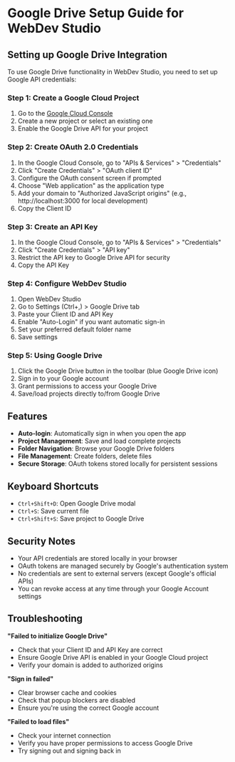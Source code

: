 # Google Drive Setup Guide for WebDev Studio

## Setting up Google Drive Integration

To use Google Drive functionality in WebDev Studio, you need to set up Google API credentials:

### Step 1: Create a Google Cloud Project

1. Go to the [Google Cloud Console](https://console.cloud.google.com/)
2. Create a new project or select an existing one
3. Enable the Google Drive API for your project

### Step 2: Create OAuth 2.0 Credentials

1. In the Google Cloud Console, go to "APIs & Services" > "Credentials"
2. Click "Create Credentials" > "OAuth client ID"
3. Configure the OAuth consent screen if prompted
4. Choose "Web application" as the application type
5. Add your domain to "Authorized JavaScript origins" (e.g., http://localhost:3000 for local development)
6. Copy the Client ID

### Step 3: Create an API Key

1. In the Google Cloud Console, go to "APIs & Services" > "Credentials"
2. Click "Create Credentials" > "API key"
3. Restrict the API key to Google Drive API for security
4. Copy the API Key

### Step 4: Configure WebDev Studio

1. Open WebDev Studio
2. Go to Settings (Ctrl+,) > Google Drive tab
3. Paste your Client ID and API Key
4. Enable "Auto-Login" if you want automatic sign-in
5. Set your preferred default folder name
6. Save settings

### Step 5: Using Google Drive

1. Click the Google Drive button in the toolbar (blue Google Drive icon)
2. Sign in to your Google account
3. Grant permissions to access your Google Drive
4. Save/load projects directly to/from Google Drive

## Features

- **Auto-login**: Automatically sign in when you open the app
- **Project Management**: Save and load complete projects
- **Folder Navigation**: Browse your Google Drive folders
- **File Management**: Create folders, delete files
- **Secure Storage**: OAuth tokens stored locally for persistent sessions

## Keyboard Shortcuts

- `Ctrl+Shift+D`: Open Google Drive modal
- `Ctrl+S`: Save current file
- `Ctrl+Shift+S`: Save project to Google Drive

## Security Notes

- Your API credentials are stored locally in your browser
- OAuth tokens are managed securely by Google's authentication system
- No credentials are sent to external servers (except Google's official APIs)
- You can revoke access at any time through your Google Account settings

## Troubleshooting

**"Failed to initialize Google Drive"**
- Check that your Client ID and API Key are correct
- Ensure Google Drive API is enabled in your Google Cloud project
- Verify your domain is added to authorized origins

**"Sign in failed"**
- Clear browser cache and cookies
- Check that popup blockers are disabled
- Ensure you're using the correct Google account

**"Failed to load files"**
- Check your internet connection
- Verify you have proper permissions to access Google Drive
- Try signing out and signing back in
